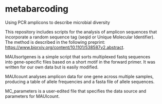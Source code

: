 # metabarcoding
Using PCR amplicons to describe microbial diversity

This repository includes scripts for the analysis of amplicon sequences that incorporate a random sequence tag (seqid or Unique Molecular Identifier).  The method is described in the following preprint: https://www.biorxiv.org/content/10.1101/538587v2.abstract.

MAUIsortgenes is a simple script that sorts multiplexed fastq sequences into gene-specific files based on a short motif in the forward primer.  It was written for our own data but is easily modified.

MAUIcount analyses amplicon data for one gene across multiple samples, producing a table of allele frequencies and a fasta file of allele sequences.

MC_parameters is a user-edited file that specifies the data source and parameters for MAUIcount.
